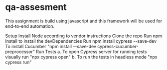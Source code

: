 # qa-assesment
This assignment is build using javascript and this framework will be used for end-to-end automation.

Setup
Install Node according to vendor instructions
Clone the repo
Run npm Install to install the devDependencies
Run npm install cypress --save-dev
To install Cucumber "npm install --save-dev cypress-cucumber-preprocessor"
Run Tests
a. To open Cypress server for running tests visually run "npx cypress open" 
b. To run the tests in headless mode "npx cypress run"

